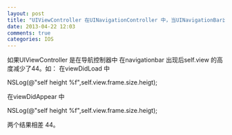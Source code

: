```yaml
---
layout: post
title: "UIViewController 在UINavigationController 中，当UINavigationBar出现后的变化"
date: 2013-04-22 12:03
comments: true
categories: IOS
---
```


<p>如果UIViewController 是在导航控制器中
在navigationbar 出现后self.view 的高度减少了44。如：
在viewDidLoad 中 </p>


NSLog(@"self height %f",self.view.frame.size.heigt);  
 
 <p>
在viewDidAppear 中 </p>

NSLog(@"self height %f",self.view.frame.size.heigt);  
 
<p> 两个结果相差 44。</p>